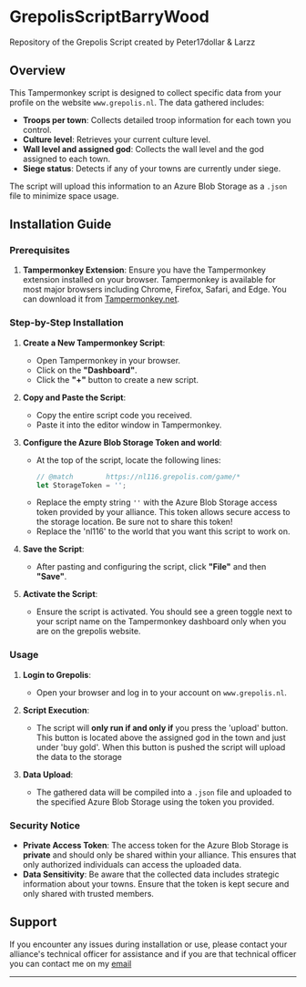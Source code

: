 # GrepolisScriptBarryWood
Repository of the Grepolis Script created by Peter17dollar &amp; Larzz


## Overview
This Tampermonkey script is designed to collect specific data from your profile on the website `www.grepolis.nl`. The data gathered includes:

- **Troops per town**: Collects detailed troop information for each town you control.
- **Culture level**: Retrieves your current culture level.
- **Wall level and assigned god**: Collects the wall level and the god assigned to each town.
- **Siege status**: Detects if any of your towns are currently under siege.

The script will upload this information to an Azure Blob Storage as a `.json` file to minimize space usage. 

## Installation Guide

### Prerequisites
1. **Tampermonkey Extension**: Ensure you have the Tampermonkey extension installed on your browser. Tampermonkey is available for most major browsers including Chrome, Firefox, Safari, and Edge. You can download it from [Tampermonkey.net](https://www.tampermonkey.net/).

### Step-by-Step Installation

1. **Create a New Tampermonkey Script**:
   - Open Tampermonkey in your browser.
   - Click on the **"Dashboard"**.
   - Click the **"+"** button to create a new script.

2. **Copy and Paste the Script**:
   - Copy the entire script code you received.
   - Paste it into the editor window in Tampermonkey.

3. **Configure the Azure Blob Storage Token and world**:
   - At the top of the script, locate the following lines:
     ```javascript
     // @match        https://nl116.grepolis.com/game/*
     let StorageToken = '';
     ```
   - Replace the empty string `''` with the Azure Blob Storage access token provided by your alliance. This token allows secure access to the storage location. Be sure not to share this token!
   - Replace the 'nl116' to the world that you want this script to work on.

4. **Save the Script**:
   - After pasting and configuring the script, click **"File"** and then **"Save"**.

5. **Activate the Script**:
   - Ensure the script is activated. You should see a green toggle next to your script name on the Tampermonkey dashboard only when you are on the grepolis website.

### Usage

1. **Login to Grepolis**:
   - Open your browser and log in to your account on `www.grepolis.nl`.

2. **Script Execution**:
   - The script will **only run if and only if** you press the 'upload' button. This button is located above the assigned god in the town and just under 'buy gold'. When this button is pushed the script will upload the data to the storage

3. **Data Upload**:
   - The gathered data will be compiled into a `.json` file and uploaded to the specified Azure Blob Storage using the token you provided.

### Security Notice

- **Private Access Token**: The access token for the Azure Blob Storage is **private** and should only be shared within your alliance. This ensures that only authorized individuals can access the uploaded data.
- **Data Sensitivity**: Be aware that the collected data includes strategic information about your towns. Ensure that the token is kept secure and only shared with trusted members.

## Support
If you encounter any issues during installation or use, please contact your alliance's technical officer for assistance and if you are that technical officer you can contact me on my [email](mailto:peter17dollargaming@gmail.com)

---

